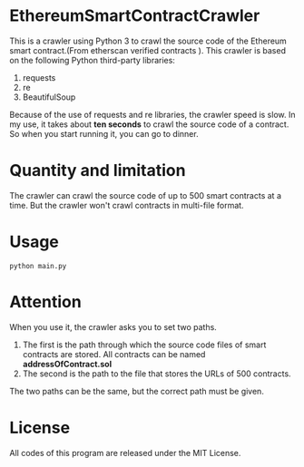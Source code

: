 # EthereumSmartContractCrawler
This is a crawler using Python 3 to crawl the source code of the Ethereum smart contract.(From etherscan verified contracts ). 
This crawler is based on the following Python third-party libraries:
1. requests
2. re
3. BeautifulSoup

Because of the use of requests and re libraries, the crawler speed is slow. In my use, it takes about __ten seconds__ to crawl the source code of a contract. So when you start running it, you can go to dinner.

# Quantity and limitation
The crawler can crawl the source code of up to 500 smart contracts at a time.
But the crawler won't crawl contracts in multi-file format.

# Usage
```
python main.py
```

# Attention
When you use it, the crawler asks you to set two paths.
1. The first is the path through which the source code files of smart contracts are stored. All contracts can be named __addressOfContract.sol__
2. The second is the path to the file that stores the URLs of 500 contracts.

The two paths can be the same, but the correct path must be given.

# License
All codes of this program are released under the MIT License.


